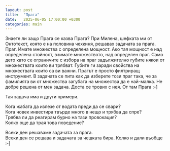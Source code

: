 ```yaml
---
layout: post
title:  "Прага"
date:   2025-06-05 17:00:00 +0300
categories: main
---
```

Знаете ли защо Прага се казва Прага?
При Милена, шефката ми от Онтотекст, която е на половина чехкиня, решавах задачата за прага. Праг. 
Имате множества с определена мощност.
Ако тая мощност е над определена стойност, взимате множеството, над определен праг. 
Само дето като се ограничите с избора на праг задължително губите някои от множествата които ви трябват.
Губите ги заради свойства на множествата които са ви важни. Прагът е просто филтриращ инструмент.
В задачата се пита как да изберете този праг така, че за фамилията ви от множества загубата на множества да е най-малка. 
Не добре решена от мен задача. Доста се трових с нея. От там Прага :-]  

Тая задача има и други примери.  

Кога жабата да излезе от водата преди да се свари?  
Кога човек инвестира твърде много в нещо и трябва да спре?  
Трябва ли да реагирам бурно на тази провокация?  
Колко още да трая това поведение?  

Всеки ден решаваме задачата за прага.  
Всеки ден се решава и задачата за чешката бира. Колко и дали въобще :-]

